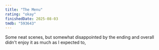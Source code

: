 ```yaml
---
title: "The Menu"
rating: "okay"
finishedDate: 2025-08-03
tmdb: "593643"
---
```


Some neat scenes, but somewhat disappointed by the ending and overall didn't enjoy it as much as I expected to,
